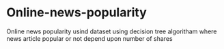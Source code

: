 # Online-news-popularity
Online news popularity usind dataset using decision tree algoritham where news article popular or not depend upon number of shares 

